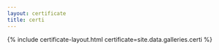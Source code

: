 ```yaml
---
layout: certificate
title: certi
---
```


{% include certificate-layout.html certificate=site.data.galleries.certi %}
